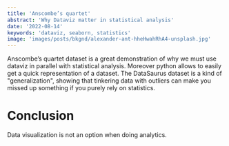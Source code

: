 ```yaml
---
title: 'Anscombe’s quartet'
abstract: 'Why Dataviz matter in statistical analysis'
date: '2022-08-14'
keywords: 'dataviz, seaborn, statistics'
image: 'images/posts/bkgnd/alexander-ant-hheHwahRhA4-unsplash.jpg'
---
```


Anscombe’s quartet dataset is a great demonstration of why we must use dataviz in parallel with statistical analysis. Moreover python allows to easily get a quick representation of a dataset. The DataSaurus dataset is a kind of "generalization", showing that tinkering data with outliers can make you missed up something if you purely rely on statistics.

<script src="https://gist.github.com/guinetn/d4f108b822731a764e04bfb6bf818fcd.js"></script>

# Conclusion

Data visualization is not an option when doing analytics. 